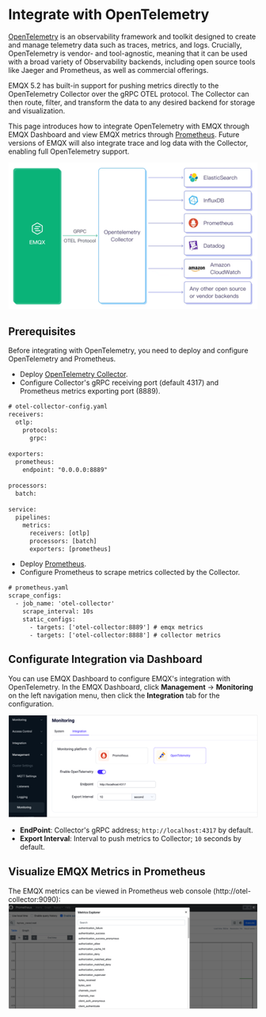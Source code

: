 # Integrate with OpenTelemetry

[OpenTelemetry](https://opentelemetry.io/docs/what-is-opentelemetry/) is an observability framework and toolkit designed to create and manage telemetry data such as traces, metrics, and logs. Crucially, OpenTelemetry is vendor- and tool-agnostic, meaning that it can be used with a broad variety of Observability backends, including open source tools like Jaeger and Prometheus, as well as commercial offerings. 

EMQX 5.2 has built-in support for pushing metrics directly to the OpenTelemetry Collector over the gRPC OTEL protocol. The Collector can then route, filter, and transform the data to any desired backend for storage and visualization. 

This page introduces how to integrate OpenTelemetry with EMQX through EMQX Dashboard and view EMQX metrics through [Prometheus](./prometheus.md). Future versions of EMQX will also integrate trace and log data with the Collector, enabling full OpenTelemetry support.

![EMQX OpenTelemetry](./assets/emqx-opentelemetry.jpg)

## Prerequisites
Before integrating with OpenTelemetry, you need to deploy and configure OpenTelemetry and Prometheus.

- Deploy [OpenTelemetry Collector](https://opentelemetry.io/docs/collector/getting-started).
- Configure Collector's gRPC receiving port (default 4317) and Prometheus metrics exporting port (8889).

```
# otel-collector-config.yaml
receivers:
  otlp:
    protocols:
      grpc:

exporters:
  prometheus:
    endpoint: "0.0.0.0:8889"
      
processors:
  batch:
  
service:  
  pipelines:    
    metrics:
      receivers: [otlp]
      processors: [batch]
      exporters: [prometheus]
```
- Deploy [Prometheus](https://prometheus.io/docs/prometheus/latest/installation).
- Configure Prometheus to scrape metrics collected by the Collector.
```
# prometheus.yaml
scrape_configs:
  - job_name: 'otel-collector'
    scrape_interval: 10s
    static_configs:
      - targets: ['otel-collector:8889'] # emqx metrics
      - targets: ['otel-collector:8888'] # collector metrics
```

## Configurate Integration via Dashboard

You can use EMQX Dashboard to configure EMQX's integration with OpenTelemetry. In the EMQX Dashboard, click **Management** -> **Monitoring** on the left navigation menu, then click the **Integration** tab for the configuration.

![OpenTelemetry-Dashboard](./assets/opentelemetry-dashboard-en.png)
- **EndPoint**: Collector's gRPC address; `http://localhost:4317` by default.
- **Export Interval**: Interval to push metrics to Collector; `10` seconds by default.

## Visualize EMQX Metrics in Prometheus

The EMQX metrics can be viewed in Prometheus web console (http://otel-collector:9090):
![OpenTelemetry-Prometheus](./assets/opentelemetry-prometheus.png)





